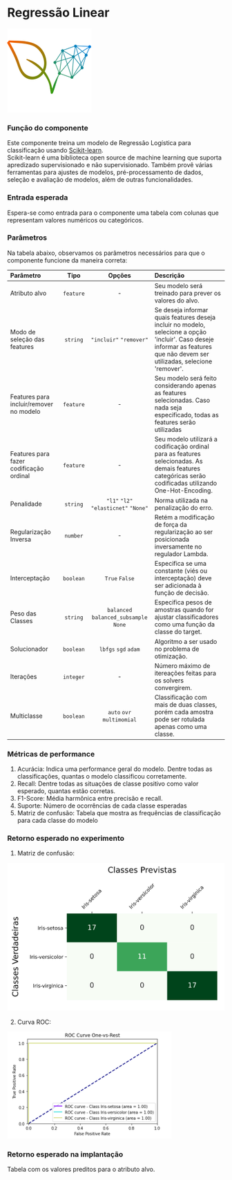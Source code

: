 # Regressão Linear

![Logotipo da PlatIAgro: possui o desenho de duas folhas verdes, uma delas é formada por linhas e pontos, como um gráfico estatístico](img/logo.png)

### Função do componente

Este componente treina um modelo de Regressão Logística para classificação usando [Scikit-learn](https://scikit-learn.org/stable/modules/generated/sklearn.linear_model.LogisticRegression.html). <br>
Scikit-learn é uma biblioteca open source de machine learning que suporta apredizado supervisionado e não supervisionado. Também provê várias ferramentas para ajustes de modelos, pré-processamento de dados, seleção e avaliação de modelos, além de outras funcionalidades.

### Entrada esperada

Espera-se como entrada para o componente uma tabela com colunas que representam valores numéricos ou categóricos.

### Parâmetros

Na tabela abaixo, observamos os parâmetros necessários para que o componente funcione da maneira correta:

| Parâmetro     | Tipo     | Opções        | Descrição                                           |
|:-------------|:--------:|:-------------:|:-----------------------------------------------------|
| Atributo alvo     | `feature` | - | Seu modelo será treinado para prever os valores do alvo. |
| Modo de seleção das features   | `string` |`"incluir"` `"remover"`| Se deseja informar quais features deseja incluir no modelo, selecione a opção 'incluir'. Caso deseje informar as features que não devem ser utilizadas, selecione 'remover'.  |
|Features para incluir/remover no modelo|`feature`| - |Seu modelo será feito considerando apenas as features selecionadas. Caso nada seja especificado, todas as features serão utilizadas|
|Features para fazer codificação ordinal|`feature`| - |Seu modelo utilizará a codificação ordinal para as features selecionadas. As demais features categóricas serão codificadas utilizando One-Hot-Encoding.|
|Penalidade|`string`| `"l1"` `"l2"` `"elasticnet"` `"None"`|Norma utilizada na penalização do erro.|
|Regularização Inversa|`number`| - |Retém a modificação de força da regularização ao ser posicionada inversamente no regulador Lambda.|
|Interceptação|`boolean`| `True`  `False`|Especifica se uma constante (viés ou interceptação) deve ser adicionada à função de decisão.|
|Peso das Classes|`string`| `balanced`  `balanced_subsample` `None`|Especifica pesos de amostras quando for ajustar classificadores como uma função da classe do target.|
|Solucionador|`boolean`| `lbfgs`  `sgd` `adam`|Algoritmo a ser usado no problema de otimização.|
|Iterações|`integer`| - |Número máximo de itereações feitas para os solvers convergirem.|
|Multiclasse|`boolean`| `auto`  `ovr` `multimomial`|Classificação com mais de duas classes, porém cada amostra pode ser rotulada apenas como uma classe.|


### Métricas de performance

1. Acurácia: Indica uma performance geral do modelo. Dentre todas as classificações, quantas o modelo classificou corretamente.
2. Recall: Dentre todas as situações de classe positivo como valor esperado, quantas estão corretas.
3. F1-Score: Média harmônica entre precisão e recall.
4. Suporte: Número de ocorrências de cada classe esperadas
5. Matriz de confusão: Tabela que mostra as frequências de classificação para cada classe do modelo

### Retorno esperado no experimento

1. Matriz de confusão:

![Matriz de confusão](img/logistic-regression/predicted_classes_confusion_matrix.png)

2. Curva ROC:

![Curva ROC](img/logistic-regression/roc_curve.png)

### Retorno esperado na implantação

Tabela com os valores preditos para o atributo alvo.
